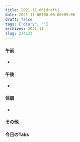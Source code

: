 ```yaml
---
title: 2021-11-06[draft]
date: 2021-11-06T00:00:00+09:00
draft: false
tags: ["diary", ""]
archives: 2021-11
slug: 234123
---
```

#### 午前
- 
#### 午後
- 
#### 体調
- 
#### その他
#### 今日のTabs